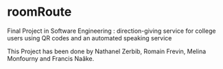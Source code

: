# roomRoute
Final Project in Software Engineering : direction-giving service for college users using QR codes and an automated speaking service

This Project has been done by Nathanel Zerbib, Romain Frevin, Melina Monfourny and Francis Naâke.
